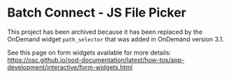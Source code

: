 # Batch Connect - JS File Picker

This project has been archived because it has been replaced by the OnDemand widget `path_selector`
that was added in OnDemand version 3.1.

See this page on form widgets available for more details:
https://osc.github.io/ood-documentation/latest/how-tos/app-development/interactive/form-widgets.html
